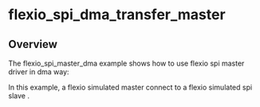 # flexio_spi_dma_transfer_master

## Overview
The flexio_spi_master_dma example shows how to use flexio spi master  driver in dma way:

In this example, a flexio simulated master connect to a flexio simulated spi slave .

